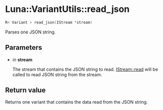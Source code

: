 # Luna::VariantUtils::read_json

```c++
R< Variant > read_json(IStream *stream)
```

Parses one JSON string. 



## Parameters
* *in* **stream**

    The stream that contains the JSON string to read. [IStream::read](struct_luna_1_1_i_stream_1a6a5956c629eb0bba95dc0dd89bd0abde.md) will be called to read JSON string from the stream. 

## Return value
Returns one variant that contains the data read from the JSON string. 

